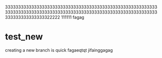 33333333333333333333333333333333333333333333333333333333333333333333333333333333333333333333333333333333333333333333333333333333333322222
111111
fagag
# test_new
creating a new branch is quick
fagaeqtqt
jifainggagag

